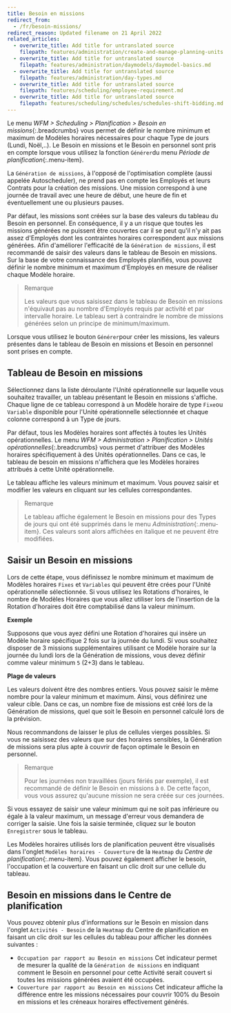 ```yaml
---
title: Besoin en missions
redirect_from:
  - /fr/besoin-missions/
redirect_reason: Updated filename on 21 April 2022
related_articles:
  - overwrite_title: Add title for untranslated source
    filepath: features/administration/create-and-manage-planning-units.md
  - overwrite_title: Add title for untranslated source
    filepath: features/administration/daymodels/daymodel-basics.md
  - overwrite_title: Add title for untranslated source
    filepath: features/administration/day-types.md
  - overwrite_title: Add title for untranslated source
    filepath: features/scheduling/employee-requirement.md
  - overwrite_title: Add title for untranslated source
    filepath: features/scheduling/schedules/schedules-shift-bidding.md
---
```


Le menu *WFM > Scheduling > Planification > Besoin en missions*{:.breadcrumbs} vous permet de définir le nombre minimum et maximum de Modèles horaires nécessaires pour chaque Type de jours (Lundi, Noël,..). Le Besoin en missions et le Besoin en personnel sont pris en compte lorsque vous utilisez la fonction `Générer`du menu *Période de planification*{:.menu-item}.

La `Génération de missions`, à l'opposé de l'optimisation complète (aussi appelée Autoscheduler), ne prend pas en compte les Employés et leurs Contrats pour la création des missions. Une mission correspond à une journée de travail avec une heure de début, une heure de fin et éventuellement une ou plusieurs pauses.

Par défaut, les missions sont créées sur la base des valeurs du tableau du Besoin en personnel. En conséquence, il y a un risque que toutes les missions générées ne puissent être couvertes car il se peut qu'il n'y ait pas assez d'Employés dont les contraintes horaires correspondent aux missions générées. Afin d'améliorer l'efficacité de la `Génération de missions`, il est recommandé de saisir des valeurs dans le tableau de Besoin en missions. Sur la base de votre connaissance des Employés planifiés, vous pouvez définir le nombre minimum et maximum d'Employés en mesure de réaliser chaque Modèle horaire. 

> Remarque
>
> Les valeurs que vous saisissez dans le tableau de Besoin en missions n'équivaut pas au nombre d'Employés requis par activité et par intervalle horaire. Le tableau sert à contraindre le nombre de missions générées selon un principe de minimum/maximum.

Lorsque vous utilisez le bouton `Générer`pour créer les missions, les valeurs présentes dans le tableau de Besoin en missions et Besoin en personnel sont prises en compte.

## Tableau de Besoin en missions

Sélectionnez dans la liste déroulante l'Unité opérationnelle sur laquelle vous souhaitez travailler, un tableau présentant le Besoin en missions s'affiche. Chaque ligne de ce tableau correspond à un Modèle horaire de type `Fixe`ou `Variable` disponible pour l'Unité opérationnelle sélectionnée et chaque colonne correspond à un Type de jours.

Par défaut, tous les Modèles horaires sont affectés à toutes les Unités opérationnelles. Le menu *WFM > Administration > Planification > Unités opérationnelles*{:.breadcrumbs} vous permet d'attribuer des Modèles horaires spécifiquement à des Unités opérationnelles. Dans ce cas, le tableau de besoin en missions n'affichera que les Modèles horaires attribués à cette Unité opérationnelle.

Le tableau affiche les valeurs minimum et maximum. Vous pouvez saisir et modifier les valeurs en cliquant sur les cellules correspondantes.

> Remarque
>
> Le tableau affiche également le Besoin en missions pour des Types de jours qui ont été supprimés dans le menu *Administration*{:.menu-item}. Ces valeurs sont alors affichées en italique et ne peuvent être modifiées.

## Saisir un Besoin en missions

Lors de cette étape, vous définissez le nombre minimum et maximum de Modèles horaires `Fixes` et `Variables` qui peuvent être crées pour l'Unité opérationnelle sélectionnée. Si vous utilisez les Rotations d'horaires, le nombre de Modèles Horaires que vous allez utiliser lors de l'insertion de la Rotation d'horaires doit être comptabilisé dans la valeur minimum.

**Exemple**

Supposons que vous ayez défini une Rotation d'horaires qui insère un Modèle horaire spécifique 2 fois sur la journée du lundi. Si vous souhaitez disposer de 3 missions supplémentaires utilisant ce Modèle horaire sur la journée du lundi lors de la Génération de missions, vous devez définir comme valeur minimum `5` (2+3) dans le tableau.

**Plage de valeurs**

Les valeurs doivent être des nombres entiers. Vous pouvez saisir le même nombre pour la valeur minimum et maximum. Ainsi, vous définirez une valeur cible. Dans ce cas, un nombre fixe de missions est créé lors de la Génération de missions, quel que soit le Besoin en personnel calculé lors de la prévision.

Nous recommandons de laisser le plus de cellules vierges possibles. Si vous ne saisissez des valeurs que sur des horaires sensibles, la Génération de missions sera plus apte à couvrir de façon optimale le Besoin en personnel.

> Remarque
>
> Pour les journées non travaillées (jours fériés par exemple), il est recommandé de définir le Besoin en missions à `0`. De cette façon, vous vous assurez qu'aucune mission ne sera créée sur ces journées.

Si vous essayez de saisir une valeur minimum qui ne soit pas inférieure ou égale à la valeur maximum, un message d'erreur vous demandera de corriger la saisie. Une fois la saisie terminée, cliquez sur le bouton `Enregistrer` sous le tableau.

Les Modèles horaires utilisés lors de planification peuvent être visualisés dans l'onglet `Modèles horaires - Couverture` de la `Heatmap` du *Centre de planification*{:.menu-item}. Vous pouvez également afficher le besoin, l'occupation et la couverture en faisant un clic droit sur une cellule du tableau.

## Besoin en missions dans le Centre de planification

Vous pouvez obtenir plus d'informations sur le Besoin en mission dans l'onglet `Activités - Besoin` de la `Heatmap` du Centre de planification en faisant un clic droit sur les cellules du tableau pour afficher les données suivantes :
- `Occupation par rapport au Besoin en missions`
 Cet indicateur permet de mesurer la qualité de la `Génération de missions` en indiquant comment le Besoin en personnel pour cette Activité serait couvert si toutes les missions générées avaient été occupées.
 - `Couverture par rapport au Besoin en missions`
 Cet indicateur affiche la différence entre les missions nécessaires pour couvrir 100% du Besoin en missions et les créneaux horaires effectivement générés.
